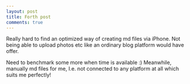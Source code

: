 ```yaml
---
layout: post
title: Forth post
comments: true
---
```


Really hard to find an optimized way of creating md files via iPhone.
Not being able to upload photos etc like an ordinary blog platform would have offer. 

Need to benchmark some more when time is available :) Meanwhile, manually md files for me, I.e. not connected to any platform at all which suits me perfectly! 
